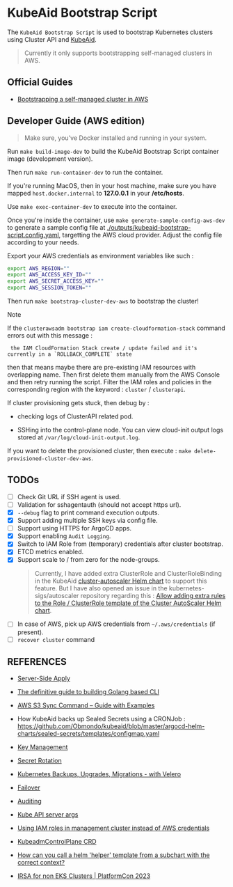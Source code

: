 # KubeAid Bootstrap Script

The `KubeAid Bootstrap Script` is used to bootstrap Kubernetes clusters using Cluster API and [KubeAid](https://github.com/Obmondo/KubeAid).

> Currently it only supports bootstrapping self-managed clusters in AWS.

## Official Guides

- [Bootstrapping a self-managed cluster in AWS](https://github.com/Obmondo/KubeAid/blob/master/docs/aws/capi/cluster.md)

## Developer Guide (AWS edition)

> Make sure, you've Docker installed and running in your system.

Run `make build-image-dev` to build the KubeAid Bootstrap Script container image (development version).

Then run `make run-container-dev` to run the container.

If you're running MacOS, then in your host machine, make sure you have mapped `host.docker.internal` to **127.0.0.1** in your **/etc/hosts**.

Use `make exec-container-dev` to execute into the container.

Once you're inside the container, use `make generate-sample-config-aws-dev` to generate a sample config file at [./outputs/kubeaid-bootstrap-script.config.yaml](./outputs/kubeaid-bootstrap-script.config.yaml), targetting the AWS cloud provider. Adjust the config file according to your needs.

Export your AWS credentials as environment variables like such :

```sh
export AWS_REGION=""
export AWS_ACCESS_KEY_ID=""
export AWS_SECRET_ACCESS_KEY=""
export AWS_SESSION_TOKEN=""
```

Then run `make bootstrap-cluster-dev-aws` to bootstrap the cluster!

> [!NOTE]
> If the `clusterawsadm bootstrap iam create-cloudformation-stack` command errors out with this message :
>
>      the IAM CloudFormation Stack create / update failed and it's currently in a `ROLLBACK_COMPLETE` state
>
> then that means maybe there are pre-existing IAM resources with overlapping name. Then first delete them manually from the AWS Console and then retry running the script. Filter the IAM roles and policies in the corresponding region with the keyword : `cluster` / `clusterapi`.

If cluster provisioning gets stuck, then debug by :

- checking logs of ClusterAPI related pod.

- SSHing into the control-plane node. You can view cloud-init output logs stored at `/var/log/cloud-init-output.log`.

If you want to delete the provisioned cluster, then execute : `make delete-provisioned-cluster-dev-aws`.

## TODOs

- [ ] Check Git URL if SSH agent is used.
- [ ] Validation for sshagentauth (should not accept https url).
- [x] `--debug` flag to print command execution outputs.
- [x] Support adding multiple SSH keys via config file.
- [ ] Support using HTTPS for ArgoCD apps.
- [x] Support enabling `Audit Logging`.
- [x] Switch to IAM Role from (temporary) credentials after cluster bootstrap.
- [x] ETCD metrics enabled.
- [x] Support scale to / from zero for the node-groups.
  > Currently, I have added extra ClusterRole and ClusterRoleBinding in the KubeAid [cluster-autoscaler Helm chart](https://github.com/Obmondo/kubeaid/tree/master/argocd-helm-charts/cluster-autoscaler) to support this feature.
  > But I have also opened an issue in the kubernetes-sigs/autoscaler repository regarding this : [Allow adding extra rules to the Role / ClusterRole template of the Cluster AutoScaler Helm chart](https://github.com/kubernetes/autoscaler/issues/7680).
- [ ] In case of AWS, pick up AWS credentials from `~/.aws/credentials` (if present).
- [ ] `recover cluster` command

## REFERENCES

- [Server-Side Apply](https://kubernetes.io/docs/reference/using-api/server-side-apply/#comparison-with-client-side-apply)

- [The definitive guide to building Golang based CLI](https://www.youtube.com/watch?v=SSRIn5DAmyw)

- [AWS S3 Sync Command – Guide with Examples](https://spacelift.io/blog/aws-s3-sync)

- How KubeAid backs up Sealed Secrets using a CRONJob : <https://github.com/Obmondo/kubeaid/blob/master/argocd-helm-charts/sealed-secrets/templates/configmap.yaml>

- [Key Management](https://playbook.stakater.com/content/workshop/sealed-secrets/management.html)

- [Secret Rotation](https://github.com/bitnami-labs/sealed-secrets?tab=readme-ov-file#secret-rotation)

- [Kubernetes Backups, Upgrades, Migrations - with Velero](https://youtu.be/zybLTQER0yY?si=qOZcizBqPOeouJ7y)

- [Failover](https://docs.hetzner.com/robot/dedicated-server/ip/failover/)

- [Auditing](https://kubernetes.io/docs/tasks/debug/debug-cluster/audit/)

- [Kube API server args](https://kubernetes.io/docs/reference/command-line-tools-reference/kube-apiserver/)

- [Using IAM roles in management cluster instead of AWS credentials](https://cluster-api-aws.sigs.k8s.io/topics/using-iam-roles-in-mgmt-cluster)

- [KubeadmControlPlane CRD](https://github.com/kubernetes-sigs/cluster-api/blob/main/controlplane/kubeadm/config/crd/bases/controlplane.cluster.x-k8s.io_kubeadmcontrolplanes.yaml)

- [How can you call a helm 'helper' template from a subchart with the correct context?](https://stackoverflow.com/questions/47791971/how-can-you-call-a-helm-helper-template-from-a-subchart-with-the-correct-conte)

- [IRSA for non EKS Clusters | PlatformCon 2023](https://www.youtube.com/watch?v=otmLHWW3Tos)
